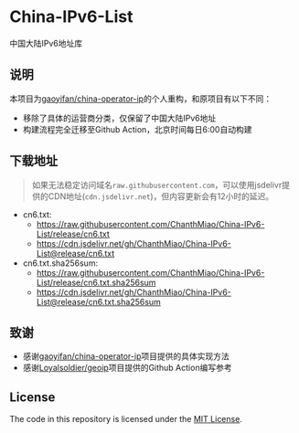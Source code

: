# China-IPv6-List

中国大陆IPv6地址库

## 说明

本项目为[gaoyifan/china-operator-ip](https://github.com/gaoyifan/china-operator-ip)的个人重构，和原项目有以下不同：

- 移除了具体的运营商分类，仅保留了中国大陆IPv6地址
- 构建流程完全迁移至Github Action，北京时间每日6:00自动构建

## 下载地址

> 如果无法稳定访问域名`raw.githubusercontent.com`，可以使用jsdelivr提供的CDN地址(`cdn.jsdelivr.net`)，但内容更新会有12小时的延迟。

- cn6.txt:
  - <https://raw.githubusercontent.com/ChanthMiao/China-IPv6-List/release/cn6.txt>
  - <https://cdn.jsdelivr.net/gh/ChanthMiao/China-IPv6-List@release/cn6.txt>
- cn6.txt.sha256sum:
  - <https://raw.githubusercontent.com/ChanthMiao/China-IPv6-List/release/cn6.txt.sha256sum>
  - <https://cdn.jsdelivr.net/gh/ChanthMiao/China-IPv6-List@release/cn6.txt.sha256sum>

## 致谢

- 感谢[gaoyifan/china-operator-ip](https://github.com/gaoyifan/china-operator-ip)项目提供的具体实现方法
- 感谢[Loyalsoldier/geoip](https://github.com/Loyalsoldier/geoip)项目提供的Github Action编写参考

## License

The code in this repository is licensed under the [MIT License](https://github.com/ChanthMiao/China-IPv6-List/blob/main/LICENSE).
